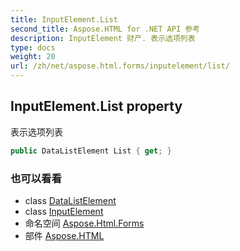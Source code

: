 ```yaml
---
title: InputElement.List
second_title: Aspose.HTML for .NET API 参考
description: InputElement 财产. 表示选项列表
type: docs
weight: 20
url: /zh/net/aspose.html.forms/inputelement/list/
---
```

## InputElement.List property

表示选项列表

```csharp
public DataListElement List { get; }
```

### 也可以看看

* class [DataListElement](../../datalistelement/)
* class [InputElement](../)
* 命名空间 [Aspose.Html.Forms](../../inputelement/)
* 部件 [Aspose.HTML](../../../)


